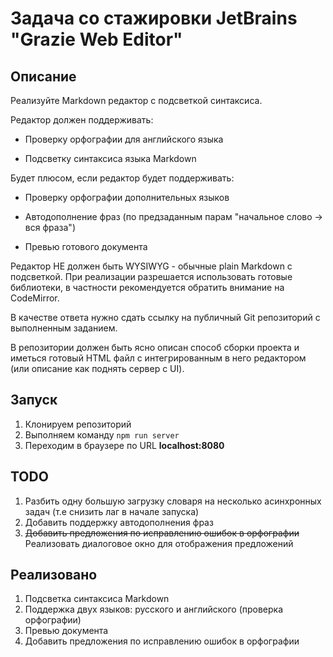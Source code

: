 # Задача со стажировки JetBrains "Grazie Web Editor"

## Описание

Реализуйте Markdown редактор с подсветкой синтаксиса.

Редактор должен поддерживать:

* Проверку орфографии для английского языка

* Подсветку синтаксиса языка Markdown

Будет плюсом, если редактор будет поддерживать:

* Проверку орфографии дополнительных языков
 
* Автодополнение фраз (по предзаданным парам "начальное слово -> вся фраза")

* Превью готового документа

Редактор НЕ должен быть WYSIWYG - обычные plain Markdown с подсветкой.
При реализации разрешается использовать готовые библиотеки, в частности рекомендуется обратить внимание на CodeMirror.

В качестве ответа нужно сдать ссылку на публичный Git репозиторий с выполненным заданием.

В репозитории должен быть ясно описан способ сборки проекта и иметься готовый HTML файл с интегрированным в него редактором (или описание как поднять сервер с UI).

## Запуск
1. Клонируем репозиторий
2. Выполняем команду `npm run server`
3. Переходим в браузере по URL **localhost:8080**

## TODO
1. Разбить одну большую загрузку словаря на несколько асинхронных задач (т.е снизить лаг в начале запуска)
2. Добавить поддержку автодополнения фраз
3. ~~Добавить предложения по исправлению ошибок в орфографии~~ Реализовать диалоговое окно для отображения предложений

## Реализовано
1. Подсветка синтаксиса Markdown
2. Поддержка двух языков: русского и английского (проверка орфографии)
3. Превью документа
4. Добавить предложения по исправлению ошибок в орфографии

